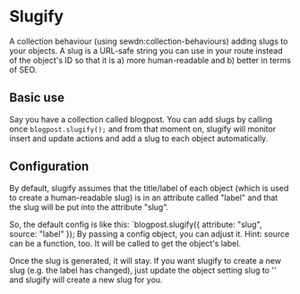 Slugify
=======
A collection behaviour (using sewdn:collection-behaviours) adding slugs to your objects.
A slug is a URL-safe string you can use in your route instead of the object's ID so that it is a) more human-readable and b) better in terms of SEO.

Basic use
---------
Say you have a collection called blogpost.
You can add slugs by calling once `blogpost.slugify();` and from that moment on, slugify will monitor insert and update actions and add a slug to each object automatically.

Configuration
-------------
By default, slugify assumes that the title/label of each object (which is used to create a human-readable slug) is in an attribute called "label" and that the slug will be put into the attribute "slug".

So, the default config is like this:
`blogpost.slugify({ attribute: "slug", source: "label" });
By passing a config object, you can adjust it.
Hint: source can be a function, too. It will be called to get the object's label.

Once the slug is generated, it will stay. If you want slugify to create a new slug (e.g. the label has changed), just update the object setting slug to '' and slugify will create a new slug for you.
